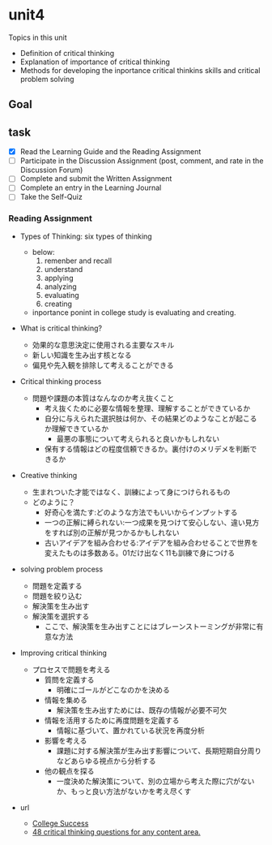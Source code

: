 # unit4

Topics in this unit

- Definition of critical thinking
- Explanation of importance of critical thinking
- Methods for developing the inportance critical thinkins skills and critical problem solving

## Goal

## task

- [x] Read the Learning Guide and the Reading Assignment
- [ ] Participate in the Discussion Assignment (post, comment, and rate in the Discussion Forum)
- [ ] Complete and submit the Written Assignment
- [ ] Complete an entry in the Learning Journal
- [ ] Take the Self-Quiz

### Reading Assignment

- Types of Thinking: six types of thinking
  - below:
    1. remenber and recall
    2. understand
    3. applying
    4. analyzing
    5. evaluating
    6. creating
  - inportance ponint in college study is evaluating and creating.
- What is critical thinking?
  - 効果的な意思決定に使用される主要なスキル
  - 新しい知識を生み出す核となる
  - 偏見や先入観を排除して考えることができる
- Critical thinking process
  - 問題や課題の本質はなんなのか考え抜くこと
    - 考え抜くために必要な情報を整理、理解することができているか
    - 自分に与えられた選択肢は何か、その結果どのようなことが起こるか理解できているか
      - 最悪の事態について考えられると良いかもしれない
    - 保有する情報はどの程度信頼できるか。裏付けのメリデメを判断できるか
- Creative thinking
  - 生まれついた才能ではなく、訓練によって身につけられるもの
  - どのように？
    - 好奇心を満たす:どのような方法でもいいからインプットする
    - 一つの正解に縛られない:一つ成果を見つけて安心しない、違い見方をすれば別の正解が見つかるかもしれない
    - 古いアイデアを組み合わせる:アイデアを組み合わせることで世界を変えたものは多数ある。01だけ出なく11も訓練で身につける
- solving problem process
  - 問題を定義する
  - 問題を絞り込む
  - 解決策を生み出す
  - 解決策を選択する
    - ここで、解決策を生み出すことにはブレーンストーミングが非常に有意な方法
- Improving critical thinking
  - プロセスで問題を考える
    - 質問を定義する
      - 明確にゴールがどこなのかを決める
    - 情報を集める
      - 解決策を生み出すためには、既存の情報が必要不可欠
    - 情報を活用するために再度問題を定義する
      - 情報に基づいて、置かれている状況を再度分析
    - 影響を考える
      - 課題に対する解決策が生み出す影響について、長期短期自分周りなどあらゆる視点から分析する
    - 他の観点を探る
      - 一度決めた解決策について、別の立場から考えた際に穴がないか、もっと良い方法がないかを考え尽くす

- url
  - [College Success](https://open.lib.umn.edu/collegesuccess/part/chapter-3-thinking-about-thought/)
  - [48 critical thinking questions for any content area.](https://www.teachthought.com/critical-thinking/critical-thinking-questions/)
